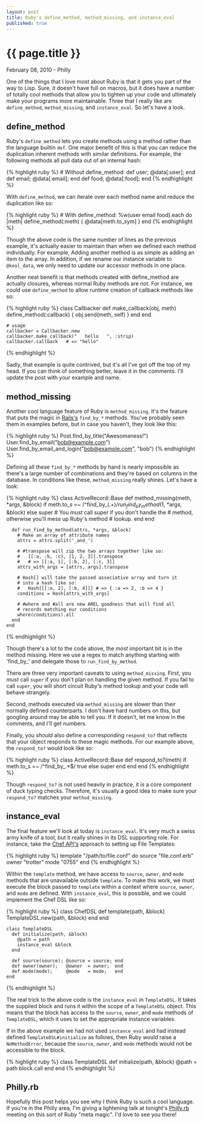 ```yaml
---
layout: post
title: Ruby's define_method, method_missing, and instance_eval
published: true
---
```


# {{ page.title }}

<p class="meta">February 08, 2010 - Philly</p>

One of the things that I love most about Ruby is that it gets you part of the
way to Lisp. Sure, it doesn't have full on macros, but it does have a number of
totally cool methods that allow you to tighten up your code and ultimately make
your programs more maintainable. Three that I really like are `define_method`,
`method_missing`, and `instance_eval`. So let's have a look.

## define_method

Ruby's `define_method` lets you create methods using a method rather than the
language builtin `def`. One major benefit of this is that you can reduce the
duplication inherent methods with similar definitions. For example, the
following methods all pull data out of an internal hash:

{% highlight ruby %}
    # Without define_method:
    def user;  @data[:user];  end
    def email; @data[:email]; end
    def food;  @data[:food];  end
{% endhighlight %}

With `define_method`, we can iterate over each method name and reduce the
duplication like so:

{% highlight ruby %}
    # With define_method:
    %w(user email food).each do |meth|
      define_method(:meth) { @data[meth.to_sym] }
    end
{% endhighlight %}

Though the above code is the same number of lines as the previous example, it's
actually easier to maintain than when we defined each method individually. For
example, Adding another method is as simple as adding an item to the array. In
addition, if we rename our instance variable to `@kool_data`, we only need to
update our accessor methods in one place.

Another neat benefit is that methods created with define_method are actually
closures, whereas normal Ruby methods are not. For instance, we could use
`define_method` to allow runtime creation of callback methods like so:

{% highlight ruby %}
    class Callbacker
      def make_callback(obj, meth)
        define_method(:callback) { obj.send(meth, self) }
      end
    end

    # usage
    callbacker = Callbacker.new
    callbacker.make_callback("   hello   ", :strip)
    callbacker.callback   # => "hello"
{% endhighlight %}

Sadly, that example is quite contrived, but it's all I've got off the top of my
head. If you can think of something better, leave it in the comments. I'll
update the post with your example and name.

## method_missing

Another cool language feature of Ruby is `method_missing`. It's the feature
that puts the magic in [Rails's](http://rubyonrails.org) `find_by_*` methods.
You've probably seen them in examples before, but in case you haven't, they
look like this:

{% highlight ruby %}
    Post.find_by_title("Awesomeness!")
    User.find_by_email("bob@example.com")
    User.find_by_email_and_login("bob@example.com", "bob")
{% endhighlight %}

Defining all these `find_by_*` methods by hand is nearly impossible as there's
a large number of combinations and they're based on columns in the database. In
conditions like these, `method_missing` really shines. Let's have a look:

{% highlight ruby %}
    class ActiveRecord::Base
      def method_missing(meth, *args, &block)
        if meth.to_s =~ /^find_by_(.+)$/
          run_find_by_method($1, *args, &block)
        else
          super # You *must* call super if you don't handle the
                # method, otherwise you'll mess up Ruby's method
                # lookup.
        end
      end

      def run_find_by_method(attrs, *args, &block)
        # Make an array of attribute names
        attrs = attrs.split('_and_')

        # #transpose will zip the two arrays together like so:
        #   [[:a, :b, :c], [1, 2, 3]].transpose
        #   # => [[:a, 1], [:b, 2], [:c, 3]]
        attrs_with_args = [attrs, args].transpose

        # Hash[] will take the passed associative array and turn it
        # into a hash like so:
        #   Hash[[[:a, 2], [:b, 4]]] # => { :a => 2, :b => 4 }
        conditions = Hash[attrs_with_args]

        # #where and #all are new AREL goodness that will find all
        # records matching our conditions
        where(conditions).all
      end
    end
{% endhighlight %}

Though there's a lot to the code above, the _most_ important bit is in the
method missing. Here we use a regex to match anything starting with 'find_by_'
and delegate those to `run_find_by_method`.

There are three very important caveats to using `method_missing`. First, you
*must* call `super` if you don't plan on handling the given method. If you fail
to call `super`, you will short circuit Ruby's method lookup and your code will
behave strangely.

Second, methods executed via `method_missing` are slower than their normally
defined counterparts. I don't have hard numbers on this, but googling around
may be able to tell you. If it doesn't, let me know in the comments, and I'll
get numbers.

Finally, you _should_ also define a corresponding `respond_to?` that reflects
that your object responds to these magic methods. For our example above, the
`respond_to?` would look like so:

{% highlight ruby %}
    class ActiveRecord::Base
      def respond_to?(meth)
        if meth.to_s =~ /^find_by_.*$/
          true
        else
          super
        end
      end
    end
{% endhighlight %}

Though `respond_to?` is not used heavily in practice, it _is_ a core component
of duck typing checks. Therefore, it's usually a good idea to make sure your
`respond_to?` matches your `method_missing`.

## instance_eval

The final feature we'll look at today is `instance_eval`. It's very much a
swiss army knife of a tool, but it really shines in its DSL supporting role.
For instance, take the [Chef API's](http://wiki.opscode.com/display/chef/Home)
approach to setting up File Templates:

{% highlight ruby %}
    template "/path/to/file.conf" do
      source "file.conf.erb"
      owner  "trotter"
      mode   "0755"
    end
{% endhighlight %}

Within the `template` method, we have access to `source`, `owner`, and `mode`
methods that are unavailable outside `template`. To make this work, we must
execute the block passed to `template` within a context where `source`,
`owner`, and `mode` are defined. With `instance_eval`, this is possible, and we
could implement the Chef DSL like so:

{% highlight ruby %}
    class ChefDSL
      def template(path, &block)
        TemplateDSL.new(path, &block)
      end
    end

    class TemplateDSL
      def initialize(path, &block)
        @path = path
        instance_eval &block
      end

      def source(source); @source = source; end
      def owner(owner);   @owner  = owner;  end
      def mode(mode);     @mode   = mode;   end
    end
{% endhighlight %}

The real trick to the above code is the `instance_eval` in `TemplateDSL`. It
takes the supplied block and runs it within the scope of a `TemplateDSL`
object. This means that the block has access to the `source`, `owner`, and
`mode` methods of `TemplateDSL`, which it uses to set the appropriate instance
variables.

If in the above example we had not used `instance_eval` and had instead defined
`TemplateDSL#initialize` as follows, then Ruby would raise a `NoMethodError`,
because the `source`, `owner`, and `mode` methods would not be accessible to
the block.

{% highlight ruby %}
    class TemplateDSL
      def initialize(path, &block)
        @path = path
        block.call
      end
    end
{% endhighlight %}

## Philly.rb

Hopefully this post helps you see why I think Ruby is such a cool language. If
you're in the Philly area, I'm giving a lightening talk at tonight's
[Philly.rb](http://phillyrb.org) meeting on this sort of Ruby "meta magic". I'd
love to see you there!
